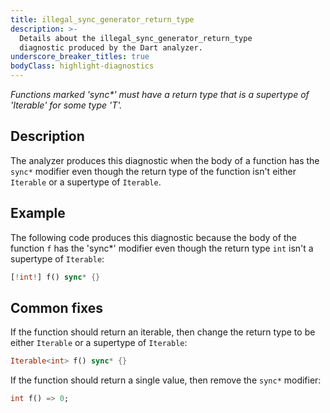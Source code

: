 ```yaml
---
title: illegal_sync_generator_return_type
description: >-
  Details about the illegal_sync_generator_return_type
  diagnostic produced by the Dart analyzer.
underscore_breaker_titles: true
bodyClass: highlight-diagnostics
---
```


_Functions marked 'sync*' must have a return type that is a supertype of
'Iterable<T>' for some type 'T'._

## Description

The analyzer produces this diagnostic when the body of a function has the
`sync*` modifier even though the return type of the function isn't either
`Iterable` or a supertype of `Iterable`.

## Example

The following code produces this diagnostic because the body of the
function `f` has the 'sync*' modifier even though the return type `int`
isn't a supertype of `Iterable`:

```dart
[!int!] f() sync* {}
```

## Common fixes

If the function should return an iterable, then change the return type to
be either `Iterable` or a supertype of `Iterable`:

```dart
Iterable<int> f() sync* {}
```

If the function should return a single value, then remove the `sync*`
modifier:

```dart
int f() => 0;
```

